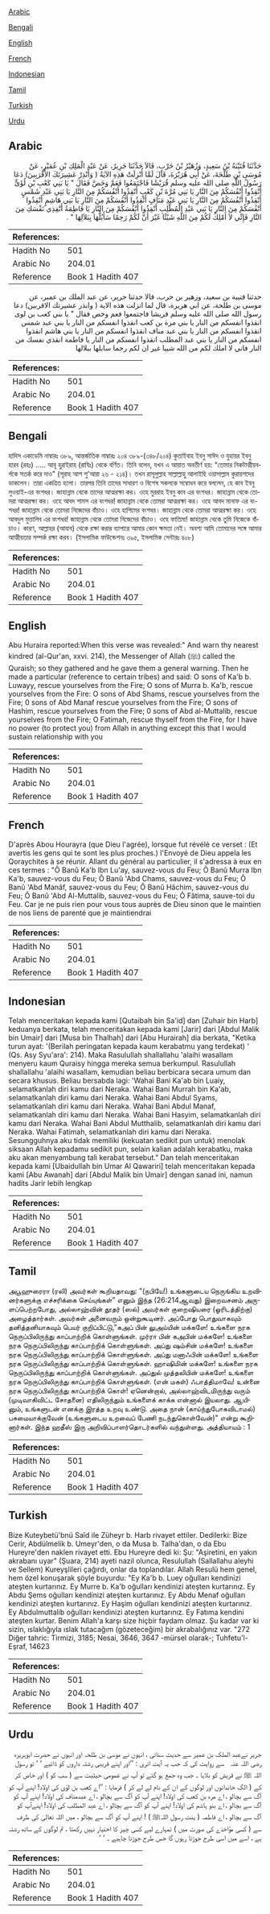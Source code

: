 [Arabic](#arabic)

[Bengali](#bengali)

[English](#english)

[French](#french)

[Indonesian](#indonesian)

[Tamil](#tamil)

[Turkish](#turkish)

[Urdu](#urdu)

## Arabic


<div dir="rtl" lang="ar" style={{fontSize:'larger',backgroundColor:'#f8f9fa',padding:20}}>
حَدَّثَنَا قُتَيْبَةُ بْنُ سَعِيدٍ، وَزُهَيْرُ بْنُ حَرْبٍ، قَالاَ حَدَّثَنَا جَرِيرٌ، عَنْ عَبْدِ الْمَلِكِ بْنِ عُمَيْرٍ، عَنْ مُوسَى بْنِ طَلْحَةَ، عَنْ أَبِي هُرَيْرَةَ، قَالَ لَمَّا أُنْزِلَتْ هَذِهِ الآيَةُ ‏(‏ وَأَنْذِرْ عَشِيرَتَكَ الأَقْرَبِينَ‏)‏ دَعَا رَسُولُ اللَّهِ صلى الله عليه وسلم قُرَيْشًا فَاجْتَمَعُوا فَعَمَّ وَخَصَّ فَقَالَ ‏"‏ يَا بَنِي كَعْبِ بْنِ لُؤَىٍّ أَنْقِذُوا أَنْفُسَكُمْ مِنَ النَّارِ يَا بَنِي مُرَّةَ بْنِ كَعْبٍ أَنْقِذُوا أَنْفُسَكُمْ مِنَ النَّارِ يَا بَنِي عَبْدِ شَمْسٍ أَنْقِذُوا أَنْفُسَكُمْ مِنَ النَّارِ يَا بَنِي عَبْدِ مَنَافٍ أَنْقِذُوا أَنْفُسَكُمْ مِنَ النَّارِ يَا بَنِي هَاشِمٍ أَنْقِذُوا أَنْفُسَكُمْ مِنَ النَّارِ يَا بَنِي عَبْدِ الْمُطَّلِبِ أَنْقِذُوا أَنْفُسَكُمْ مِنَ النَّارِ يَا فَاطِمَةُ أَنْقِذِي نَفْسَكِ مِنَ النَّارِ فَإِنِّي لاَ أَمْلِكُ لَكُمْ مِنَ اللَّهِ شَيْئًا غَيْرَ أَنَّ لَكُمْ رَحِمًا سَأَبُلُّهَا بِبَلاَلِهَا ‏"‏ ‏.‏
</div>
<div style={{backgroundColor:'#f8f9fa',padding:20, marginBottom: 10}}><table> <thead> <tr> <th>References:</th> <th></th> </tr> </thead> <tbody><tr><td>Hadith No</td><td>501</td></tr><tr><td>Arabic No</td><td>204.01</td></tr><tr><td>Reference</td><td>Book 1 Hadith 407</td></tr></tbody></table></div>


<div dir="rtl" lang="ar" style={{fontSize:'larger',backgroundColor:'#f8f9fa',padding:20}}>
حدثنا قتيبة بن سعيد، وزهير بن حرب، قالا حدثنا جرير، عن عبد الملك بن عمير، عن موسى بن طلحة، عن ابي هريرة، قال لما انزلت هذه الاية ( وانذر عشيرتك الاقربين) دعا رسول الله صلى الله عليه وسلم قريشا فاجتمعوا فعم وخص فقال " يا بني كعب بن لوى انقذوا انفسكم من النار يا بني مرة بن كعب انقذوا انفسكم من النار يا بني عبد شمس انقذوا انفسكم من النار يا بني عبد مناف انقذوا انفسكم من النار يا بني هاشم انقذوا انفسكم من النار يا بني عبد المطلب انقذوا انفسكم من النار يا فاطمة انقذي نفسك من النار فاني لا املك لكم من الله شييا غير ان لكم رحما سابلها ببلالها
</div>
<div style={{backgroundColor:'#f8f9fa',padding:20, marginBottom: 10}}><table> <thead> <tr> <th>References:</th> <th></th> </tr> </thead> <tbody><tr><td>Hadith No</td><td>501</td></tr><tr><td>Arabic No</td><td>204.01</td></tr><tr><td>Reference</td><td>Book 1 Hadith 407</td></tr></tbody></table></div>

## Bengali


<div dir="ltr" lang="bn" style={{fontSize:'larger',backgroundColor:'#f8f9fa',padding:20}}>
হাদিস একাডেমি নাম্বারঃ ৩৮৯, আন্তর্জাতিক নাম্বারঃ ২০৪ ৩৮৯-(৩৪৮/২০৪) কুতাইবাহ ইবনু সাঈদ ও যুহায়র ইবনু হারব (রহঃ) ..... আবূ হুরাইরাহ (রাযিঃ) থেকে বর্ণিত। তিনি বলেন, যখন এ আয়াত অবতীর্ণ হয়: “তোমার নিকটাত্মীয়বর্গকে সতর্ক করে দাও" (সূরাহ আশ শু'আরা ২৬ - ২১৪)। তখন রাসূলুল্লাহ সাল্লাল্লাহু আলাইহি ওয়াসাল্লাম কুরায়শদের ডাকলেন। তারা একত্রিত হলো। তারপর তিনি তাদের সাধারণ ও বিশেষ সকলকে সম্বোধন করে বললেন, হে কাব ইবনু লুওয়াই-এর বংশধর। জাহান্নাম থেকে তাদের আত্মরক্ষা কর। ওহে মুররাহ ইবনু কাব এর বংশধর। জাহান্নাম থেকে তোমরা আত্মরক্ষা কর। ওহে আবদ শামস এর বংশধর! জাহান্নাম থেকে তোমরা আত্মরক্ষা কর। ওহে আবদ মানাফ এর বংশধর! জাহান্নাম থেকে তোমরা নিজেদের বাঁচাও। ওহে হাশিমের বংশধর। জাহান্নাম থেকে তোমরা আত্মরক্ষা কর। ওহে আবদুল মুত্তালিব এর বংশধর! জাহান্নাম থেকে তোমরা নিজেদের বাঁচাও। ওহে ফাতিমা! জাহান্নাম থেকে তুমি নিজেকে বাঁচাও। কারণ, আল্লাহর (আযাব) থেকে রক্ষা করার ব্যাপারে আমার কোন ক্ষমতা নেই। অবশ্য আমি তোমাদের সঙ্গে আমার আত্মীয়তার সম্পর্ক রক্ষা করব। (ইসলামিক ফাউন্ডেশনঃ ৩৯৫, ইসলামিক সেন্টারঃ ৪০৮)
</div>
<div style={{backgroundColor:'#f8f9fa',padding:20, marginBottom: 10}}><table> <thead> <tr> <th>References:</th> <th></th> </tr> </thead> <tbody><tr><td>Hadith No</td><td>501</td></tr><tr><td>Arabic No</td><td>204.01</td></tr><tr><td>Reference</td><td>Book 1 Hadith 407</td></tr></tbody></table></div>

## English


<div dir="ltr" lang="en" style={{fontSize:'larger',backgroundColor:'#f8f9fa',padding:20}}>
Abu Huraira reported:When this verse was revealed:" And warn thy nearest kindred (al-Qur'an, xxvi. 214), the Messenger of Allah (ﷺ) called the Quraish; so they gathered and he gave them a general warning. Then he made a particular (reference to certain tribes) and said: O sons of Ka'b b. Luwayy, rescue yourselves from the Fire; O sons of Murra b. Ka'b, rescue yourselves from the Fire: O sons of Abd Shams, rescue yourselves from the Fire; 0 sons of Abd Manaf rescue yourselves from the Fire; O sons of Hashim, rescue yourselves from the Fire; 0 sons of Abd al-Muttalib, rescue yourselves from the Fire; O Fatimah, rescue thyself from the Fire, for I have no power (to protect you) from Allah in anything except this that I would sustain relationship with you
</div>
<div style={{backgroundColor:'#f8f9fa',padding:20, marginBottom: 10}}><table> <thead> <tr> <th>References:</th> <th></th> </tr> </thead> <tbody><tr><td>Hadith No</td><td>501</td></tr><tr><td>Arabic No</td><td>204.01</td></tr><tr><td>Reference</td><td>Book 1 Hadith 407</td></tr></tbody></table></div>

## French


<div dir="ltr" lang="fr" style={{fontSize:'larger',backgroundColor:'#f8f9fa',padding:20}}>
D'après Abou Hourayra (que Dieu l'agrée), lorsque fut révélé ce verset : (Et avertis les gens qui te sont les plus proches.) l'Envoyé de Dieu appela les Qoraychites à se réunir. Allant du général au particulier, il s'adressa à eux en ces termes : "Ô Banû Ka'b Ibn Lu'ay, sauvez-vous du Feu; Ô Banû Murra Ibn Ka'b, sauvez-vous du Feu; Ô Banû 'Abd Chams, sauvez-vous du Feu; Ô Banû 'Abd Manâf, sauvez-vous du Feu; Ô Banû Hâchim, sauvez-vous du Feu; Ô Banû 'Abd Al-Muttalib, sauvez-vous du Feu; Ô Fâtima, sauve-toi du Feu. Car je ne puis rien pour vous tous auprès de Dieu sinon que le maintien de nos liens de parenté que je maintiendrai
</div>
<div style={{backgroundColor:'#f8f9fa',padding:20, marginBottom: 10}}><table> <thead> <tr> <th>References:</th> <th></th> </tr> </thead> <tbody><tr><td>Hadith No</td><td>501</td></tr><tr><td>Arabic No</td><td>204.01</td></tr><tr><td>Reference</td><td>Book 1 Hadith 407</td></tr></tbody></table></div>

## Indonesian


<div dir="ltr" lang="id" style={{fontSize:'larger',backgroundColor:'#f8f9fa',padding:20}}>
Telah menceritakan kepada kami [Qutaibah bin Sa'id] dan [Zuhair bin Harb] keduanya berkata, telah menceritakan kepada kami [Jarir] dari [Abdul Malik bin Umair] dari [Musa bin Thalhah] dari [Abu Hurairah] dia berkata, "Ketika turun ayat: '(Berilah peringatan kepada kaum kerabatmu yang terdekat) ' (Qs. Asy Syu'ara': 214). Maka Rasulullah shallallahu 'alaihi wasallam menyeru kaum Quraisy hingga mereka semua berkumpul. Rasulullah shallallahu 'alaihi wasallam, kemudian beliau berbicara secara umum dan secara khusus. Beliau bersabda lagi: 'Wahai Bani Ka'ab bin Luaiy, selamatkanlah diri kamu dari Neraka. Wahai Bani Murrah bin Ka'ab, selamatkanlah diri kamu dari Neraka. Wahai Bani Abdul Syams, selamatkanlah diri kamu dari Neraka. Wahai Bani Abdul Manaf, selamatkanlah diri kamu dari Neraka. Wahai Bani Hasyim, selamatkanlah diri kamu dari Neraka. Wahai Bani Abdul Mutthalib, selamatkanlah diri kamu dari Neraka. Wahai Fatimah, selamatkanlah diri kamu dari Neraka. Sesungguhnya aku tidak memiliki (kekuatan sedikit pun untuk) menolak siksaan Allah kepadamu sedikit pun, selain kalian adalah kerabatku, maka aku akan menyambung tali kerabat tersebut." Dan telah menceritakan kepada kami [Ubaidullah bin Umar Al Qawariri] telah menceritakan kepada kami [Abu Awanah] dari [Abdul Malik bin Umair] dengan sanad ini, namun hadits Jarir lebih lengkap
</div>
<div style={{backgroundColor:'#f8f9fa',padding:20, marginBottom: 10}}><table> <thead> <tr> <th>References:</th> <th></th> </tr> </thead> <tbody><tr><td>Hadith No</td><td>501</td></tr><tr><td>Arabic No</td><td>204.01</td></tr><tr><td>Reference</td><td>Book 1 Hadith 407</td></tr></tbody></table></div>

## Tamil


<div dir="ltr" lang="ta" style={{fontSize:'larger',backgroundColor:'#f8f9fa',padding:20}}>
அபூஹுரைரா (ரலி) அவர்கள் கூறியதாவது: "(நபியே!) உங்களுடைய நெருங்கிய உறவினர்களுக்கு எச்சரிக்கை செய்யுங்கள்" எனும் இந்த (26:214ஆவது) இறைவசனம் அருளப்பெற்றபோது, அல்லாஹ்வின் தூதர் (ஸல்) அவர்கள் குறைஷியரை (ஓரிடத்திற்கு) அழைத்தார்கள். அவர்கள் அனைவரும் ஒன்றுகூடினர். அப்போது பொதுவாகவும் தனித்தனியாகவும் பெயர் குறிப்பிட்டு,"கஅப் பின் லுஅய்யின் மக்களே! உங்களை நரக நெருப்பிலிருந்து காப்பாற்றிக் கொள்ளுங்கள். முர்ரா பின் கஅபின் மக்களே! உங்களை நரக நெருப்பிலிருந்து காப்பாற்றிக் கொள்ளுங்கள். அப்து ஷம்சின் மக்களே! உங்களை நரக நெருப்பிலிருந்து காப்பாற்றிக் கொள்ளுங்கள். அப்து மனாஃபின் மக்களே! உங்களை நரக நெருப்பிலிருந்து காப்பாற்றிக் கொள்ளுங்கள். ஹாஷிமின் மக்களே! உங்களை நரக நெருப்பிலிருந்து காப்பாற்றிக் கொள்ளுங்கள். அப்துல் முத்தலிபின் மக்களே! உங்களை நரக நெருப்பிலிருந்து காப்பாற்றிக் கொள்ளுங்கள். (என் மகள்) ஃபாத்திமாவே! உன்னை நரக நெருப்பிலிருந்து காப்பாற்றிக் கொள்! ஏனென்றால், அல்லாஹ்விடமிருந்து வரும் (முடிவாகிவிட்ட சோதனை) எதிலிருந்தும் உங்களைக் காக்க என்னால் இயலாது. ஆயினும், உங்களுடன் எனக்கு இரத்த உறவு உண்டு. அதை நான் (காய்ந்துபோகவிடாமல்) பசுமையாக்குவேன் (உங்களுடைய உறவைப் பேணி நடந்துகொள்வேன்)" என்று கூறினார்கள். இந்த ஹதீஸ் இரு அறிவிப்பாளர்தொடர்களில் வந்துள்ளது. அத்தியாயம் : 1
</div>
<div style={{backgroundColor:'#f8f9fa',padding:20, marginBottom: 10}}><table> <thead> <tr> <th>References:</th> <th></th> </tr> </thead> <tbody><tr><td>Hadith No</td><td>501</td></tr><tr><td>Arabic No</td><td>204.01</td></tr><tr><td>Reference</td><td>Book 1 Hadith 407</td></tr></tbody></table></div>

## Turkish


<div dir="ltr" lang="tr" style={{fontSize:'larger',backgroundColor:'#f8f9fa',padding:20}}>
Bize Kuteybetü'bnü Saîd ile Züheyr b. Harb rivayet ettiler. Dedilerki: Bize Cerir, Abdülmelik b. Umeyr'den, o da Musa b. Talha'dan, o da Ebu Hureyre'den naklen rivayet etti. Ebu Hureyre dedi ki: Şu: "Aşiretini, en yakın akrabanı uyar" (Şuara, 214) ayeti nazil olunca, Resulullah (Sallallahu aleyhi ve Sellem) Kureyşlileri çağırdı, onlar da toplandılar. Allah Resulü hem genel, hem özel konuşarak şöyle buyurdu: "Ey Ka'b b. Luey oğulları kendinizi ateşten kurtarınız. Ey Murre b. Ka'b oğulları kendinizi ateşten kurtarınız. Ey Abdu Şems oğulları kendinizi ateşten kurtarınız. Ey Abdu Menaf oğulları kendinizi ateşten kurtarınız. Ey Haşim oğulları kendinizi ateşten kurtarınız. Ey Abdulmuttalib oğulları kendinizi ateşten kurtarınız. Ey Fatıma kendini ateşten kurtar. Benim Allah'a karşı size hiçbir faydam olmaz. Şu kadar var ki sizin, ıslaklığıyla ıslak tutacağım (gözeteceğim) bir akrabalığınız var. "272 Diğer tahric: Tirmizi, 3185; Nesai, 3646, 3647 -mürsel olarak-; Tuhfetu'l-Eşraf, 14623
</div>
<div style={{backgroundColor:'#f8f9fa',padding:20, marginBottom: 10}}><table> <thead> <tr> <th>References:</th> <th></th> </tr> </thead> <tbody><tr><td>Hadith No</td><td>501</td></tr><tr><td>Arabic No</td><td>204.01</td></tr><tr><td>Reference</td><td>Book 1 Hadith 407</td></tr></tbody></table></div>

## Urdu


<div dir="rtl" lang="ur" style={{fontSize:'larger',backgroundColor:'#f8f9fa',padding:20}}>
جریر نےعبد الملک بن عمیر سے حدیث سنائی ، انہوں نے موسیٰ بن طلحہ اور انہوں نے حضرت ابوہریرہ ‌رضی ‌اللہ ‌عنہ ‌ ‌ سے روایت کی کہ جب یہ آیت اتری : ’’اور اپنے قریبی رشتہ داروں کو ڈائیے ‘ ‘ تو رسول اللہ ﷺ نے قریش کو بلایا ۔ جب وہ جمع ہو گئے تو آپ نے عمومی حیثیت سے ( سب کو ) اور خاص کر کے ( الگ خاندانوں اور لوگوں کے ان کے نام لے لے کر ) فرمایا : ’’اے کعب بن لؤی کی اولاد! اپنے آپ کو آگ سے بچالو ، اے مرہ بن کعب کی اولاد! اپنے آپ کو آگ سے بچالو ، اے عبدمناف کی اولاد! اپنے آپ کو آگ سے بچالو ، اے بنو ہاشم کی اولاد! اپنے آپ کو آگ سے بچالو ، اے عبد المطلب کی اولاد! اپنےآپ کو آگ سے بچالو ، اے فاطمہ ( ینت رسول اللہﷺ ) ! اپنے آپ کو آگ سے بچالو ، میں اللہ تعالیٰ کی طرف سے ( کسی مؤاخذے کی صورت میں ) تمہارے لیے کسی چیز کا اختیار نہیں رکھتا ، تم لوگوں کے ساتھ رشتہ ہے ، اسے میں اسی طرح جوڑتا رہوں گا جس طرح جوڑنا چاہیے ۔ ‘ ‘
</div>
<div style={{backgroundColor:'#f8f9fa',padding:20, marginBottom: 10}}><table> <thead> <tr> <th>References:</th> <th></th> </tr> </thead> <tbody><tr><td>Hadith No</td><td>501</td></tr><tr><td>Arabic No</td><td>204.01</td></tr><tr><td>Reference</td><td>Book 1 Hadith 407</td></tr></tbody></table></div>